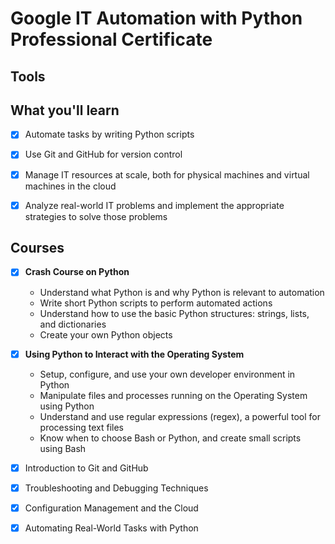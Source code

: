 # Google IT Automation with Python Professional Certificate

## Tools

## What you'll learn

- [x] Automate tasks by writing Python scripts

- [x] Use Git and GitHub for version control

- [x] Manage IT resources at scale, both for physical machines and virtual machines in the cloud 

- [x] Analyze real-world IT problems and implement the appropriate strategies to solve those problems

## Courses

- [x] **Crash Course on Python**
  - Understand what Python is and why Python is relevant to automation
  - Write short Python scripts to perform automated actions
  - Understand how to use the basic Python structures: strings, lists, and dictionaries
  - Create your own Python objects

- [x] **Using Python to Interact with the Operating System**
  - Setup, configure, and use your own developer environment in Python
  - Manipulate files and processes running on the Operating System using Python
  - Understand and use regular expressions (regex), a powerful tool for processing text files
  - Know when to choose Bash or Python, and create small scripts using Bash
      
- [x] Introduction to Git and GitHub
- [x] Troubleshooting and Debugging Techniques
- [x] Configuration Management and the Cloud
- [x] Automating Real-World Tasks with Python

